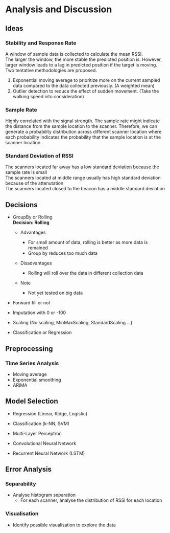 # Analysis and Discussion

## Ideas

### Stability and Response Rate

A window of sample data is collected to calculate the mean RSSI.  
The larger the window, the more stable the predicted position is. However, larger window leads to a lag in predicted position if the target is moving.
Two tentative methodologies are proposed.

1. Exponential moving average to prioritize more on the current sampled data compared to the data collected previously. (A weighted mean)
2. Outlier detection to reduce the effect of sudden movement. (Take the walking speed into consideration)

### Sample Rate

Highly correlated with the signal strength.
The sample rate might indicate the distance from the sample location to the scanner.
Therefore, we can generate a probability distribution across different scanner location where each probability indicates the probability that the sample location is at the scanner location.

### Standard Deviation of RSSI

The scanners located far away has a low standard deviation because the sample rate is small  
The scanners located at middle range usually has high standard deviation because of the attenutation  
The scanners located closed to the beacon has a middle standard deviation  

## Decisions

- GroupBy or Rolling  
  **Decision: Rolling**
  - Advantages
    - For small amount of data, rolling is better as more data is remained
    - Group by reduces too much data

  - Disadvantages
    - Rolling will roll over the data in different collection data

  - Note
    - Not yet tested on big data

- Forward fill or not
- Imputation with 0 or -100
- Scaling (No scaling, MinMaxScaling, StandardScaling ...)

- Classification or Regression

## Preprocessing

### Time Series Analysis

- Moving average
- Exponential smoothing
- ARIMA

## Model Selection

- Regression (Linear, Ridge, Logistic)
- Classification (k-NN, SVM)

- Multi-Layer Perceptron
- Convolutional Neural Network
- Recurrent Neural Network (LSTM)

## Error Analysis

### Separability

- Analyse histogram separation
  - For each scanner, analyse the distribution of RSSI for each location

### Visualisation

- Identify possible visualisation to explore the data